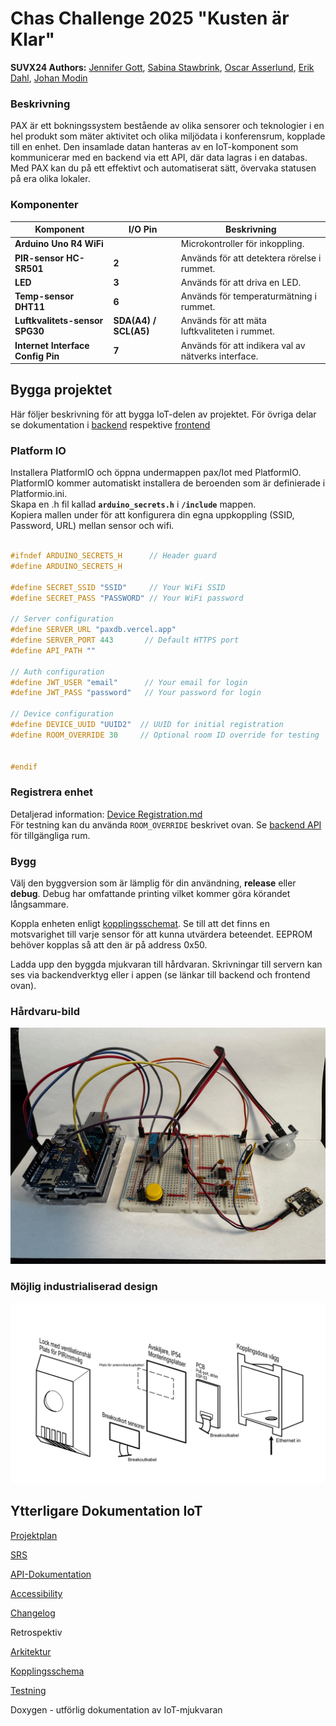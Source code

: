 # Chas Challenge 2025 "Kusten är Klar"

**SUVX24 Authors:** [Jennifer Gott](https://github.com/simbachu), [Sabina Stawbrink](https://github.com/binasime), [Oscar Asserlund](https://github.com/NewNamesAreHard), [Erik Dahl](https://github.com/erikdsp), [Johan Modin](https://github.com/bubba-94)  

### Beskrivning

PAX är ett bokningssystem bestående av olika sensorer och teknologier i en hel produkt som mäter aktivitet och olika miljödata i konferensrum, kopplade till en enhet. Den insamlade datan hanteras av en IoT-komponent som kommunicerar med en backend via ett API, där data lagras i en databas. Med PAX kan du på ett effektivt och automatiserat sätt, övervaka statusen på era olika lokaler.  

### Komponenter

| **Komponent**                     | **I/O Pin**           | **Beskrivning**                                     |
| --------------------------------- | --------------------- | --------------------------------------------------- |
| **Arduino Uno R4 WiFi**           |                       | Microkontroller för inkoppling.                     |
| **PIR-sensor HC-SR501**           | **2**                 | Används för att detektera rörelse i rummet.         |
| **LED**                           | **3**                 | Används för att driva en LED.                       |
| **Temp-sensor DHT11**             | **6**                 | Används för temperaturmätning i rummet.             |
| **Luftkvalitets-sensor SPG30**    | **SDA(A4) / SCL(A5)** | Används för att mäta luftkvaliteten i rummet.       |
| **Internet Interface Config Pin** | **7**                 | Används för att indikera val av nätverks interface. |

## Bygga projektet

Här följer beskrivning för att bygga IoT-delen av projektet. För övriga delar se dokumentation i [backend](https://github.com/alicegmn/paxdb) respektive [frontend](https://github.com/Kusten-ar-klar-Chas-Challenge-2025/pax/tree/main/pax-mobile) 

### Platform IO

Installera PlatformIO och öppna undermappen pax/Iot med PlatformIO.  
PlatformIO kommer automatiskt installera de beroenden som är definierade i Platformio.ini.  
Skapa en .h fil kallad **`arduino_secrets.h`** i **`/include`** mappen.  
Kopiera mallen under för att konfigurera din egna uppkoppling (SSID, Password, URL) mellan sensor och wifi.  

``` cpp

#ifndef ARDUINO_SECRETS_H      // Header guard 
#define ARDUINO_SECRETS_H 

#define SECRET_SSID "SSID"     // Your WiFi SSID
#define SECRET_PASS "PASSWORD" // Your WiFi password 

// Server configuration
#define SERVER_URL "paxdb.vercel.app"
#define SERVER_PORT 443       // Default HTTPS port
#define API_PATH "" 

// Auth configuration
#define JWT_USER "email"      // Your email for login
#define JWT_PASS "password"   // Your password for login

// Device configuration
#define DEVICE_UUID "UUID2"  // UUID for initial registration
#define ROOM_OVERRIDE 30     // Optional room ID override for testing


#endif
```

### Registrera enhet
Detaljerad information: [Device Registration.md](./docs/Device%20Registration.md)  
För testning kan du använda `ROOM_OVERRIDE` beskrivet ovan. Se [backend API](https://paxdb.vercel.app/rooms) för tillgängliga rum.  

### Bygg
Välj den byggversion som är lämplig för din användning, **release** eller **debug**. Debug har omfattande printing vilket kommer göra körandet långsammare.

Koppla enheten enligt [kopplingsschemat](./docs/SCH_PAX-Schematic_1-P1_2025-05-26.png). Se till att det finns en motsvarighet till varje sensor för att kunna utvärdera beteendet. EEPROM behöver kopplas så att den är på address 0x50.

Ladda upp den byggda mjukvaran till hårdvaran. Skrivningar till servern kan ses via backendverktyg eller i appen (se länkar till backend och frontend ovan).

### Hårdvaru-bild
![Hårdvarubild](hardware.jpeg)

### Möjlig industrialiserad design
![PAX-dosa](pax-dosa.png)


## Ytterligare Dokumentation IoT
[Projektplan](./docs/PROJEKTPLAN.md)  

[SRS](./docs/SRS.md)  

[API-Dokumentation](./docs/API-DOCUMENTATION.md)  

[Accessibility](./docs/ACCESSIBILITY.md)  

[Changelog](./docs/CHANGELOG.md)  

Retrospektiv  

[Arkitektur](./docs/ARCHITECTURE.md)  

[Kopplingsschema](./docs/SCH_PAX-Schematic_1-P1_2025-05-26.png)  

[Testning](./docs/TESTING.md)  

Doxygen - utförlig dokumentation av IoT-mjukvaran  

